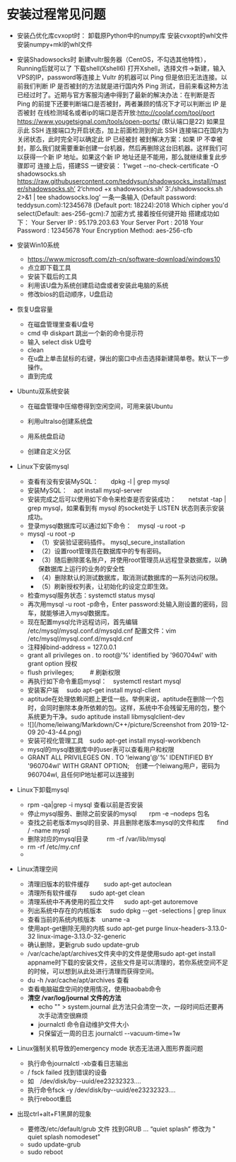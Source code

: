 ﻿# 安装过程常见问题
- 安装凸优化库cvxopt时：
  卸载原Python中的numpy库
  安装cvxopt的whl文件
  安装numpy+mkl的whl文件

- 安装Shadowsocks时
  新建vultr服务器（CentOS，不勾选其他特性），Running后就可以了
  下载shell(Xshell6)
  打开Xshell，选择文件->新建，输入VPS的IP，password等连接上
  Vultr 的机器可以 Ping 但是依旧无法连接。以前我们判断 IP 是否被封的方法就是进行国内外 Ping 测试，目前来看这种方法已经过时了。近期与官方客服沟通中得到了最新的解决办法：在判断是否 Ping 的前提下还要判断端口是否被封，两者兼顾的情况下才可以判断出 IP 是否被封
  在线检测域名或者ip的端口是否开放:http://coolaf.com/tool/port  https://www.yougetsignal.com/tools/open-ports/  (默认端口是22)
  如果显示此 SSH 连接端口为开启状态，加上前面检测到的此 SSH 连接端口在国内为关闭状态，此时完全可以确定此 IP 已经被封
  被封解决方案：如果 IP 不幸被封，那么我们就需要重新创建一台机器，然后再删除这台旧机器。这样我们可以获得一个新 IP 地址。如果这个新 IP 地址还是不能用，那么就继续重复此步骤即可
  连接上后，搭建SS
  一键安装：
  1‘wget --no-check-certificate -O shadowsocks.sh https://raw.githubusercontent.com/teddysun/shadowsocks_install/master/shadowsocks.sh’
  2‘chmod +x shadowsocks.sh’
  3‘./shadowsocks.sh 2>&1 | tee shadowsocks.log’
  一条一条输入
  (Default password: teddysun.com):12345678
  (Default port: 18224):2018
  Which cipher you'd select(Default: aes-256-gcm):7  加密方式
  接着按任何键开始
  搭建成功如下：
  Your Server IP        :  95.179.203.63
  Your Server Port      :  2018 
  Your Password         :  12345678 
  Your Encryption Method:  aes-256-cfb 

- 安装Win10系统

  - <https://www.microsoft.com/zh-cn/software-download/windows10> 
  - 点立即下载工具
  - 安装下载后的工具
  - 利用该U盘为系统创建启动盘或者安装此电脑的系统
  - 修改bios的启动顺序，U盘启动

- 恢复U盘容量

  - 在磁盘管理里查看U盘号
  - cmd 中 diskpart 跳出一个新的命令提示符
  - 输入 select disk  U盘号
  - clean
  - 在u盘上单击鼠标的右键，弹出的窗口中点击选择新建简单卷。默认下一步操作。     
  - 直到完成

- Ubuntu双系统安装

  - 在磁盘管理中压缩卷得到空闲空间，可用来装Ubuntu

  - 利用ultralso创建系统盘
  - 用系统盘启动
  - 创建自定义分区



- Linux下安装mysql

  - 查看有没有安装MySQL：　　dpkg -l | grep mysql
  - 安装MySQL：　apt install mysql-server
  - 安装完成之后可以使用如下命令来检查是否安装成功：　　netstat -tap | grep mysql，如果看到有 mysql 的socket处于 LISTEN 状态则表示安装成功。
  - 登录mysql数据库可以通过如下命令：　mysql -u root -p
  - mysql -u root -p
    - （1）安装验证密码插件。 mysql_secure_installation
    - （2）设置root管理员在数据库中的专有密码。
    - （3）随后删除匿名账户，并使用root管理员从远程登录数据库，以确保数据库上运行的业务的安全性
    - （4）删除默认的测试数据库，取消测试数据库的一系列访问权限。
    - （5）刷新授权列表，让初始化的设定立即生效。
  - 检查mysql服务状态：systemctl status mysql
  - 再次用mysql -u root -p命令，Enter password:处输入刚设置的密码，回车，就能够进入mysql数据库。
  - 现在配置mysql允许远程访问，首先编辑 /etc/mysql/mysql.conf.d/mysqld.cnf 配置文件：vim /etc/mysql/mysql.conf.d/mysqld.cnf
  - 注释掉bind-address          = 127.0.0.1
  - grant all privileges on *.* to root@'%' identified by '960704wl' with grant option   授权
  - flush privileges;  　　  # 刷新权限
  - 再执行如下命令重启mysql：　systemctl restart mysql
  - 安装客户端　 sudo apt-get install mysql-client
  - aptitude在处理依赖问题上更佳一些。举例来说，aptitude在删除一个包时，会同时删除本身所依赖的包。这样，系统中不会残留无用的包，整个系统更为干净。sudo aptitude install libmysqlclient-dev
  - ![](/home/leiwang/Markdown/C++/picture/Screenshot from 2019-12-09 20-43-44.png)
  - 安装可视化管理工具　sudo apt-get install mysql-workbench
  - mysql的mysql数据库中的user表可以查看用户和权限
  - GRANT ALL PRIVILEGES ON *.* TO 'leiwang'@'%' IDENTIFIED BY '960704wl' WITH GRANT OPTION;　创建一个leiwang用户，密码为960704wl, 且任何IP地址都可以连接到
- Linux下卸载mysql
  - rpm -qa|grep -i mysql 查看以前是否安装
  - 停止mysql服务、删除之前安装的mysql　　rpm -e –nodeps 包名
  - 查找之前老版本mysql的目录、并且删除老版本mysql的文件和库　　find / -name mysql
  - 删除对应的mysql目录　　　rm -rf /var/lib/mysql
  - rm -rf /etc/my.cnf
  - 
- Linux清理空间

  - 清理旧版本的软件缓存 　　sudo apt-get autoclean
  - 清理所有软件缓存　　sudo apt-get clean
  - 清理系统中不再使用的孤立文件 　 sudo apt-get autoremove
  - 列出系统中存在的内核版本　 sudo dpkg --get -selections | grep linux 
  - 查看当前的系统内核版本　uname -a
  - 使用apt-get删除无用的内核   sudo apt-get purge linux-headers-3.13.0-32 linux-image-3.13.0-32-generic 
  - 确认删除，更新grub         sudo update-grub 
  - /var/cache/apt/archives文件夹中的文件是使用sudo apt-get install appname时下载的安装文件，这些文件是可以清理的，若你系统空间不足的时候，可以想到从此处进行清理而获得空间。
  - du -h /var/cache/apt/archives 查看
  - 查看电脑磁盘空间的使用情况，使用baobab命令
  - **清空 /var/log/journal 文件的方法**
    - echo "" > system.journal    此方法只会清空一次，一段时间后还要再次手动清空很麻烦
    - journalctl 命令自动维护文件大小    
    - 只保留近一周的日志 journalctl --vacuum-time=1w
- Linux强制关机导致的emergency mode 状态无法进入图形界面问题
  - 执行命令journalctl -xb查看日志输出
  - / fsck failed  找到错误的设备
  - 如　/dev/disk/by--uuid/ee23232323....
  - 执行命令fsck -y  /dev/disk/by--uuid/ee23232323....
  - 执行reboot重启
- 出现ctrl+alt+F1黑屏的现象
  - 要修改/etc/default/grub 文件
    找到GRUB … “quiet splash” 修改为 " quiet splash nomodeset"
  - sudo update-grub  
  - sudo reboot